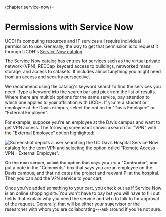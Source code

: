 (chapter:service-now)=
# Permissions with Service Now

UCDH's computing resources and IT services all require individual permission to
use. Generally, the way to get that permission is to request it through UCDH's
[Service Now catalog][service-now].

[service-now]: https://ucdh.service-now.com

The Service Now catalog has entries for services such as the virtual private
network (VPN), REDCap, keycard access to buildings, networked mass storage, and
access to datasets. It includes almost anything you might need from an access
and security perspective.


We recommend using the catalog's keyword search to find the services you need.
Type a keyword into the search bar and pick from the list of results. Where
there are multiple options for the same service, pay attention to which one
applies to your affiliation with UCDH. If you're a student or employee at the
Davis campus, select the option for "Davis Employee" or "External Employee". 

For example, suppose you're an employee at the Davis campus and want to get VPN
access. The following screenshot shows a search for "VPN" with the "External
Employee" option highlighted:

![Screenshot depicts a user searching the UC Davis Hospital Service Now catalog
for the term VPN and selecting the option called "Remote Access - VPN -
    External Employee".](/images/vpn-select-screenshot.png)

On the next screen, select the option that says you are a "Contractor", and put
a note in the "Comments" box that says you are an employee on the Davis campus,
and that indicates the project and relevant PI at the hospital. Then you can
add the VPN service to your cart.

Once you've added something to your cart, you check out as if Service Now is an
online shopping site. You won't have to pay but you will have to fill out
fields that explain why you need the service and who to talk to for approval of
the request. Generally, that will be either your supervisor or the researcher
with whom you are collaborating---ask around if you're not sure.
